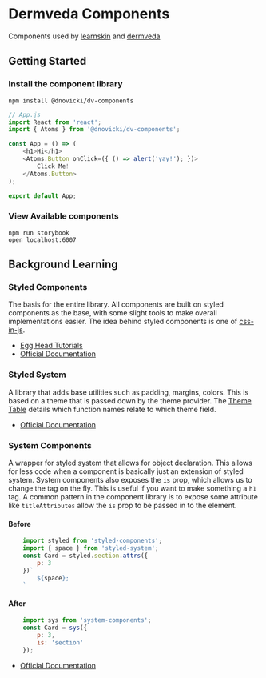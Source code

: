 # Dermveda Components

Components used by [learnskin](http://learnskin.com) and [dermveda](http://dermveda.com)

## Getting Started

### Install the component library

```shell
npm install @dnovicki/dv-components
```

```javascript
// App.js
import React from 'react';
import { Atoms } from '@dnovicki/dv-components';

const App = () => (
	<h1>Hi</h1>
	<Atoms.Button onClick=({ () => alert('yay!'); })>
		Click Me!
	</Atoms.Button>
);

export default App;
```

### View Available components

```shell
npm run storybook
open localhost:6007
```


## Background Learning

### Styled Components
The basis for the entire library. All components are built on styled components as the base, with some slight tools to make overall implementations easier. The idea behind styled components is one of [css-in-js](https://hackernoon.com/all-you-need-to-know-about-css-in-js-984a72d48ebc).

* [Egg Head Tutorials](https://egghead.io/playlists/styled-components-1af2dd10)
* [Official Documentation](https://www.styled-components.com/)

### Styled System
A library that adds base utilities such as padding, margins, colors. This is based on a theme that is passed down by the theme provider. The [Theme Table](https://jxnblk.com/styled-system/table) details which function names relate to which theme field.

* [Official Documentation](https://github.com/jxnblk/styled-system)

### System Components
A wrapper for styled system that allows for object declaration. This allows for less code when a component is basically just an extension of styled system. System components also exposes the `is` prop, which allows us to change the tag on the fly. This is useful if you want to make something a `h1` tag. A common pattern in the component library is to expose some attribute like `titleAttributes` allow the `is` prop to be passed in to the element.

#### Before
```js
	import styled from 'styled-components';
	import { space } from 'styled-system';
	const Card = styled.section.attrs({
		p: 3
	})`
		${space};
	`
```

#### After
```js
	import sys from 'system-components';
	const Card = sys({
		p: 3,
		is: 'section'
	});
```

* [Official Documentation](https://github.com/jxnblk/styled-system/tree/master/system-components)
